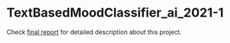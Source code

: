 # TextBasedMoodClassifier_ai_2021-1

Check [final report](Team10_21800088.pdf) for detailed description about this project.
